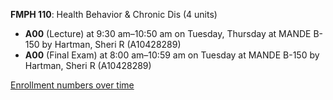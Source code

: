 **FMPH 110**: Health Behavior & Chronic Dis (4 units)

- **A00** (Lecture) at 9:30 am–10:50 am on Tuesday, Thursday at MANDE B-150 by Hartman, Sheri R (A10428289)
- **A00** (Final Exam) at 8:00 am–10:59 am on Tuesday at MANDE B-150 by Hartman, Sheri R (A10428289)

[Enrollment numbers over time](./FMPH110.tsv)

